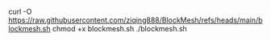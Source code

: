 curl -O https://raw.githubusercontent.com/ziqing888/BlockMesh/refs/heads/main/blockmesh.sh
chmod +x blockmesh.sh
./blockmesh.sh
